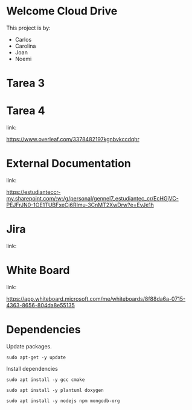 # Welcome Cloud Drive

This project is by:

- Carlos
- Carolina
- Joan
- Noemi


# Tarea 3



# Tarea 4

link:

https://www.overleaf.com/3378482197kgnbvkccdqhr


# External Documentation

link:

https://estudianteccr-my.sharepoint.com/:w:/g/personal/gennel7_estudiantec_cr/EcHGjVC-PEJFrJN0-1OE1TUBFxeCj6RImu-3CnMT2XwDrw?e=EvJe1h


# Jira

link:

# White Board

link: 

https://app.whiteboard.microsoft.com/me/whiteboards/8f88da6a-0715-4363-8656-804da8e55135




# Dependencies

Update packages.

```
sudo apt-get -y update
```

Install dependencies

```
sudo apt install -y gcc cmake 
```

```
sudo apt install -y plantuml doxygen
```


```
sudo apt install -y nodejs npm mongodb-org
```
